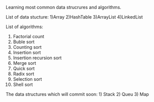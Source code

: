 Learning most common data strucrures and algorithms. 

List of data stucture: 
  1)Array
  2)HashTable
  3)ArrayList
  4)LinkedList
  
  
List of algorithms: 
  1) Factorial count
  2) Buble sort
  3) Counting sort
  4) Insertion sort
  5) Insertion recursion sort
  6) Merge sort
  7) Quick sort
  8) Radix sort
  9) Selection sort
  10) Shell sort
  
  
  The data structures which will commit soon: 
      1) Stack
      2) Queu
      3) Map
     
